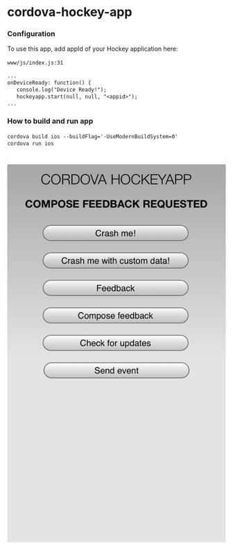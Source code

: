 # cordova-hockey-app

### Configuration
To use this app, add appId of your Hockey application here:

`www/js/index.js:31`
```
...
onDeviceReady: function() {
   console.log("Device Ready!");
   hockeyapp.start(null, null, "<appid>");
...
```

### How to build and run app

```
cordova build ios --buildFlag='-UseModernBuildSystem=0'
cordova run ios
```

![cordova-hockey-app](https://github.com/AndreyMitsyk/cordova-hockey-app/raw/master/Image_0.jpg)

